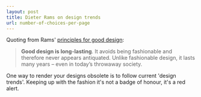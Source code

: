 ```yaml
---
layout: post
title: Dieter Rams on design trends
url: number-of-choices-per-page
---
```


Quoting from Rams' [principles for good design](https://www.vitsoe.com/gb/about/good-design):

> **Good design is long-lasting**. It avoids being fashionable and therefore never appears antiquated. Unlike fashionable design, it lasts many years – even in today’s throwaway society.

One way to render your designs obsolete is to follow current 'design trends'. Keeping up with the fashion it's not a badge of honour, it's a red alert.